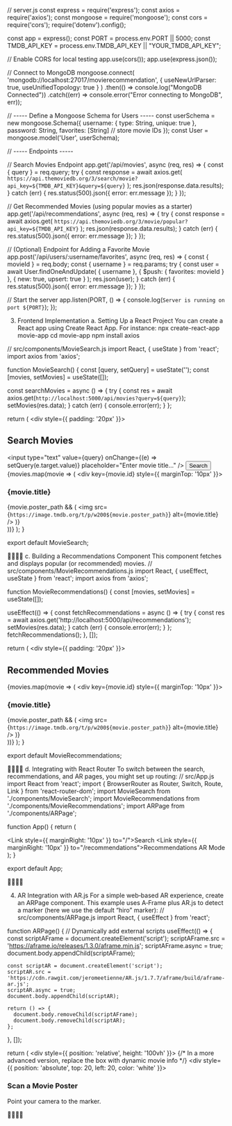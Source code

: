 
// server.js
const express = require('express');
const axios = require('axios');
const mongoose = require('mongoose');
const cors = require('cors');
require('dotenv').config();

const app = express();
const PORT = process.env.PORT || 5000;
const TMDB_API_KEY = process.env.TMDB_API_KEY || "YOUR_TMDB_API_KEY";

// Enable CORS for local testing
app.use(cors());
app.use(express.json());

// Connect to MongoDB
mongoose.connect(
  'mongodb://localhost:27017/movierecommendation',
  { useNewUrlParser: true, useUnifiedTopology: true }
)
.then(() => console.log("MongoDB Connected"))
.catch((err) => console.error("Error connecting to MongoDB", err));

// ----- Define a Mongoose Schema for Users -----
const userSchema = new mongoose.Schema({
  username: { type: String, unique: true },
  password: String,
  favorites: [String] // store movie IDs
});
const User = mongoose.model('User', userSchema);

// ----- Endpoints -----

// Search Movies Endpoint
app.get('/api/movies', async (req, res) => {
  const { query } = req.query;
  try {
    const response = await axios.get(
      `https://api.themoviedb.org/3/search/movie?api_key=${TMDB_API_KEY}&query=${query}`
    );
    res.json(response.data.results);
  } catch (err) {
    res.status(500).json({ error: err.message });
  }
});

// Get Recommended Movies (using popular movies as a starter)
app.get('/api/recommendations', async (req, res) => {
  try {
    const response = await axios.get(
      `https://api.themoviedb.org/3/movie/popular?api_key=${TMDB_API_KEY}`
    );
    res.json(response.data.results);
  } catch (err) {
    res.status(500).json({ error: err.message });
  }
});

// (Optional) Endpoint for Adding a Favorite Movie
app.post('/api/users/:username/favorites', async (req, res) => {
  const { movieId } = req.body;
  const { username } = req.params;
  try {
    const user = await User.findOneAndUpdate(
      { username },
      { $push: { favorites: movieId } },
      { new: true, upsert: true }
    );
    res.json(user);
  } catch (err) {
    res.status(500).json({ error: err.message });
  }
});

// Start the server
app.listen(PORT, () => {
  console.log(`Server is running on port ${PORT}`);
});

3. Frontend Implementation
a. Setting Up a React Project
You can create a React app using Create React App. For instance:
npx create-react-app movie-app
cd movie-app
npm install axios


// src/components/MovieSearch.js
import React, { useState } from 'react';
import axios from 'axios';

function MovieSearch() {
  const [query, setQuery] = useState('');
  const [movies, setMovies] = useState([]);

  const searchMovies = async () => {
    try {
      const res = await axios.get(`http://localhost:5000/api/movies?query=${query}`);
      setMovies(res.data);
    } catch (err) {
      console.error(err);
    }
  };

  return (
    <div style={{ padding: '20px' }}>
      <h2>Search Movies</h2>
      <input
        type="text"
        value={query}
        onChange={(e) => setQuery(e.target.value)}
        placeholder="Enter movie title..."
      />
      <button onClick={searchMovies}>Search</button>
      <div className="movie-list">
        {movies.map(movie => (
          <div key={movie.id} style={{ marginTop: '10px' }}>
            <h3>{movie.title}</h3>
            {movie.poster_path && (
              <img
                src={`https://image.tmdb.org/t/p/w200${movie.poster_path}`}
                alt={movie.title}
              />
            )}
          </div>
        ))}
      </div>
    </div>
  );
}

export default MovieSearch;


c. Building a Recommendations Component
This component fetches and displays popular (or recommended) movies.
// src/components/MovieRecommendations.js
import React, { useEffect, useState } from 'react';
import axios from 'axios';

function MovieRecommendations() {
  const [movies, setMovies] = useState([]);

  useEffect(() => {
    const fetchRecommendations = async () => {
      try {
        const res = await axios.get('http://localhost:5000/api/recommendations');
        setMovies(res.data);
      } catch (err) {
        console.error(err);
      }
    };
    fetchRecommendations();
  }, []);

  return (
    <div style={{ padding: '20px' }}>
      <h2>Recommended Movies</h2>
      <div className="movie-list">
        {movies.map(movie => (
          <div key={movie.id} style={{ marginTop: '10px' }}>
            <h3>{movie.title}</h3>
            {movie.poster_path && (
              <img
                src={`https://image.tmdb.org/t/p/w200${movie.poster_path}`}
                alt={movie.title}
              />
            )}
          </div>
        ))}
      </div>
    </div>
  );
}

export default MovieRecommendations;


d. Integrating with React Router
To switch between the search, recommendations, and AR pages, you might set up routing:
// src/App.js
import React from 'react';
import { BrowserRouter as Router, Switch, Route, Link } from 'react-router-dom';
import MovieSearch from './components/MovieSearch';
import MovieRecommendations from './components/MovieRecommendations';
import ARPage from './components/ARPage';

function App() {
  return (
    <Router>
      <nav>
        <Link style={{ marginRight: '10px' }} to="/">Search</Link>
        <Link style={{ marginRight: '10px' }} to="/recommendations">Recommendations</Link>
        <Link to="/ar">AR Mode</Link>
      </nav>
      <Switch>
        <Route exact path="/" component={MovieSearch} />
        <Route path="/recommendations" component={MovieRecommendations} />
        <Route path="/ar" component={ARPage} />
      </Switch>
    </Router>
  );
}

export default App;



4. AR Integration with AR.js
For a simple web‑based AR experience, create an ARPage component. This example uses A‑Frame plus AR.js to detect a marker (here we use the default “hiro” marker):
// src/components/ARPage.js
import React, { useEffect } from 'react';

function ARPage() {
  // Dynamically add external scripts
  useEffect(() => {
    const scriptAFrame = document.createElement('script');
    scriptAFrame.src = 'https://aframe.io/releases/1.3.0/aframe.min.js';
    scriptAFrame.async = true;
    document.body.appendChild(scriptAFrame);

    const scriptAR = document.createElement('script');
    scriptAR.src = 'https://cdn.rawgit.com/jeromeetienne/AR.js/1.7.7/aframe/build/aframe-ar.js';
    scriptAR.async = true;
    document.body.appendChild(scriptAR);

    return () => {
      document.body.removeChild(scriptAFrame);
      document.body.removeChild(scriptAR);
    };
  }, []);

  return (
    <div style={{ position: 'relative', height: '100vh' }}>
      <a-scene embedded arjs="trackingMethod: best;">
        <a-marker preset="hiro">
          <a-box position="0 0.5 0" material="color: yellow;"></a-box>
          {/* In a more advanced version, replace the box with dynamic movie info */}
        </a-marker>
        <a-entity camera></a-entity>
      </a-scene>
      <div style={{ position: 'absolute', top: 20, left: 20, color: 'white' }}>
        <h3>Scan a Movie Poster</h3>
        <p>Point your camera to the marker.</p>
      </div>


